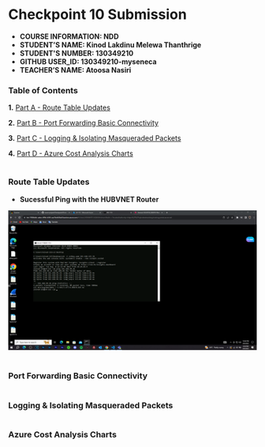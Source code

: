 # Checkpoint 10 Submission

- **COURSE INFORMATION: NDD**
- **STUDENT’S NAME: Kinod Lakdinu Melewa Thanthrige**
- **STUDENT'S NUMBER: 130349210**
- **GITHUB USER_ID: 130349210-myseneca**
- **TEACHER’S NAME: Atoosa Nasiri**

### **Table of Contents**
**1.** [Part A - Route Table Updates](#Route-Table-Updates)

**2.** [Part B - Port Forwarding Basic Connectivity](#Port-Forwarding-Basic-Connectivity)

**3.** [Part C - Logging & Isolating Masqueraded Packets](#Logging-&-Isolating-Masqueraded-Packets)

**4.** [Part D - Azure Cost Analysis Charts](#Azure-Cost-Analysis-Charts)

#
### **Route Table Updates**
- **Sucessful Ping with the HUBVNET Router**

<img src="Images/Ping HUBVNET Router.png" alt="Pinging the HUBVNET Router" title="Pinging the HUBVNET Router">

#
### **Port Forwarding Basic Connectivity**

#
### **Logging & Isolating Masqueraded Packets**

#
### **Azure Cost Analysis Charts**

